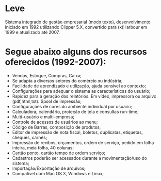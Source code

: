 # Leve
Sistema integrado de gestão empresarial (modo texto), desenvolvimento iniciado em 1992 utilizando Clipper 5.X, convertido para (x)Harbour em 1999 e atualizado até 2007.

# Segue abaixo alguns dos recursos oferecidos (1992-2007):

- Vendas, Estoque, Compras, Caixa;
- Se adapta a diversos setores do comércio ou indústria;
- Facilidade de aprendizado e utilização, ajuda sensível ao contexto;
- Configurações para adequar o sistema as características do usuário;
- Rapidez para a geração dos relatórios. Em vídeo, impressora ou arquivo (pdf,html,txt). Spool de impressão;
- Configurações de cores do ambiente individual por usuario;
- Calculadora, calendário, proteção de tela e consultas run-time;
- Multi-usuário e multi-empresa;
- Controle de acessos de usuários ao menu;
- Código de Barras, composição de produtos;
- Editor de impressão de nota fiscal, boletos, duplicatas, etiquetas, cheques, carnês;
- Impressão de recibos, orçamentos, ordem de serviço, pedido em folha inteira, meia folha, 40 colunas;
- Cartão ponto, cartão tempo de ordem serviço;
- Cadastros poderão ser acessados durante a movimentação/uso do sistema;
- Importação/Exportação de arquivos;
- Compativel com Mac OS X, Windows e Linux;
